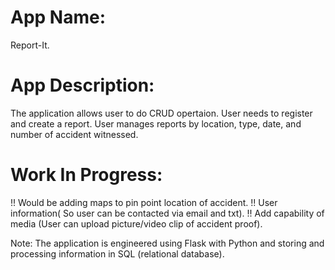 # App Name: 
  Report-It.
# App Description: 
  The application allows user to do CRUD opertaion.
  User needs to register and create a report.
  User manages reports by location, type, date, and number of accident witnessed.
# Work In Progress:
  !! Would be adding maps to pin point location of accident.
  !! User information( So user can be contacted via email and txt).
  !! Add capability of media (User can upload picture/video clip of accident proof).


Note: The application is engineered using Flask with Python and storing and processing information in SQL (relational database).
